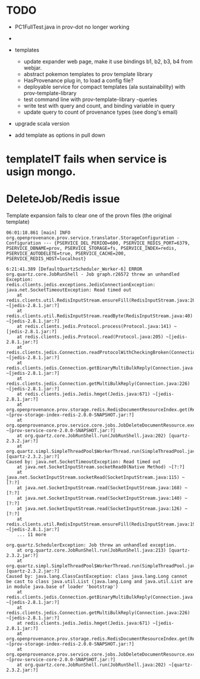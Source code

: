 


# TODO
- PC1FullTest.java in prov-dot no longer working
- 
- templates
  - update expander web page, make it use bindings b1, b2, b3, b4 from webjar.
  - abstract pokemon templates to prov template library
  - HasProvenance plug in, to load a config file?
  - deployable service for compact templates (ala sustainability) with prov-template-library
  - test command line with prov-template-library
-queries
  - write test with query and count, and binding variable in query
  - update query to count of provenance types (see dong's email)


- upgrade scala version
- add template as options in pull down

# templateIT fails when service is usign mongo.

# DeleteJob/Redis issue

Template expansion fails to clear one of the provn files (the original template)

```agsl
06:01:18.861 [main] INFO  org.openprovenance.prov.service.translator.StorageConfiguration - Configuration --- {PSERVICE_DEL_PERIOD=600, PSERVICE_REDIS_PORT=6379, PSERVICE_DBNAME=prov, PSERVICE_STORAGE=fs, PSERVICE_INDEX=redis, PSERVICE_AUTODELETE=true, PSERVICE_CACHE=200, PSERVICE_REDIS_HOST=localhost}
```
```
6:21:41.389 [DefaultQuartzScheduler_Worker-6] ERROR org.quartz.core.JobRunShell - Job graph.r26572 threw an unhandled Exception: 
redis.clients.jedis.exceptions.JedisConnectionException: java.net.SocketTimeoutException: Read timed out
	at redis.clients.util.RedisInputStream.ensureFill(RedisInputStream.java:201) ~[jedis-2.8.1.jar:?]
	at redis.clients.util.RedisInputStream.readByte(RedisInputStream.java:40) ~[jedis-2.8.1.jar:?]
	at redis.clients.jedis.Protocol.process(Protocol.java:141) ~[jedis-2.8.1.jar:?]
	at redis.clients.jedis.Protocol.read(Protocol.java:205) ~[jedis-2.8.1.jar:?]
	at redis.clients.jedis.Connection.readProtocolWithCheckingBroken(Connection.java:297) ~[jedis-2.8.1.jar:?]
	at redis.clients.jedis.Connection.getBinaryMultiBulkReply(Connection.java:233) ~[jedis-2.8.1.jar:?]
	at redis.clients.jedis.Connection.getMultiBulkReply(Connection.java:226) ~[jedis-2.8.1.jar:?]
	at redis.clients.jedis.Jedis.hmget(Jedis.java:671) ~[jedis-2.8.1.jar:?]
	at org.openprovenance.prov.storage.redis.RedisDocumentResourceIndex.get(RedisDocumentResourceIndex.java:85) ~[prov-storage-index-redis-2.0.0-SNAPSHOT.jar:?]
	at org.openprovenance.prov.service.core.jobs.JobDeleteDocumentResource.execute(JobDeleteDocumentResource.java:37) ~[prov-service-core-2.0.0-SNAPSHOT.jar:?]
	at org.quartz.core.JobRunShell.run(JobRunShell.java:202) [quartz-2.3.2.jar:?]
	at org.quartz.simpl.SimpleThreadPool$WorkerThread.run(SimpleThreadPool.java:573) [quartz-2.3.2.jar:?]
Caused by: java.net.SocketTimeoutException: Read timed out
	at java.net.SocketInputStream.socketRead0(Native Method) ~[?:?]
	at java.net.SocketInputStream.socketRead(SocketInputStream.java:115) ~[?:?]
	at java.net.SocketInputStream.read(SocketInputStream.java:168) ~[?:?]
	at java.net.SocketInputStream.read(SocketInputStream.java:140) ~[?:?]
	at java.net.SocketInputStream.read(SocketInputStream.java:126) ~[?:?]
	at redis.clients.util.RedisInputStream.ensureFill(RedisInputStream.java:195) ~[jedis-2.8.1.jar:?]
	... 11 more

```


```agsl
org.quartz.SchedulerException: Job threw an unhandled exception.
	at org.quartz.core.JobRunShell.run(JobRunShell.java:213) [quartz-2.3.2.jar:?]
	at org.quartz.simpl.SimpleThreadPool$WorkerThread.run(SimpleThreadPool.java:573) [quartz-2.3.2.jar:?]
Caused by: java.lang.ClassCastException: class java.lang.Long cannot be cast to class java.util.List (java.lang.Long and java.util.List are in module java.base of loader 'bootstrap')
	at redis.clients.jedis.Connection.getBinaryMultiBulkReply(Connection.java:233) ~[jedis-2.8.1.jar:?]
	at redis.clients.jedis.Connection.getMultiBulkReply(Connection.java:226) ~[jedis-2.8.1.jar:?]
	at redis.clients.jedis.Jedis.hmget(Jedis.java:671) ~[jedis-2.8.1.jar:?]
	at org.openprovenance.prov.storage.redis.RedisDocumentResourceIndex.get(RedisDocumentResourceIndex.java:85) ~[prov-storage-index-redis-2.0.0-SNAPSHOT.jar:?]
	at org.openprovenance.prov.service.core.jobs.JobDeleteDocumentResource.execute(JobDeleteDocumentResource.java:37) ~[prov-service-core-2.0.0-SNAPSHOT.jar:?]
	at org.quartz.core.JobRunShell.run(JobRunShell.java:202) ~[quartz-2.3.2.jar:?]

```